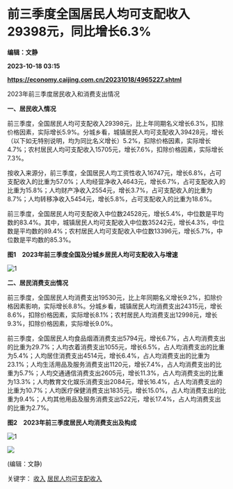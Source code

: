 # 前三季度全国居民人均可支配收入29398元，同比增长6.3%
**编辑：文静**

**2023-10-18 03:15**

**https://economy.caijing.com.cn/20231018/4965227.shtml**

2023年前三季度居民收入和消费支出情况

**一、居民收入情况**

前三季度，全国居民人均可支配收入29398元，比上年同期名义增长6.3%，扣除价格因素，实际增长5.9%。分城乡看，城镇居民人均可支配收入39428元，增长（以下如无特别说明，均为同比名义增长）5.2%，扣除价格因素，实际增长4.7%；农村居民人均可支配收入15705元，增长7.6%，扣除价格因素，实际增长7.3%。

按收入来源分，前三季度，全国居民人均工资性收入16747元，增长6.8%，占可支配收入的比重为57.0%；人均经营净收入4643元，增长6.7%，占可支配收入的比重为15.8%；人均财产净收入2554元，增长3.7%，占可支配收入的比重为8.7%；人均转移净收入5454元，增长5.8%，占可支配收入的比重为18.6%。

前三季度，全国居民人均可支配收入中位数24528元，增长5.4%，中位数是平均数的83.4%。其中，城镇居民人均可支配收入中位数35242元，增长4.3%，中位数是平均数的89.4%；农村居民人均可支配收入中位数13396元，增长5.7%，中位数是平均数的85.3%。

**图****1****　****2023****年前三季度全国及分城乡居民人均可支配收入与增速**

![1](https://tx3.cdn.caijing.com.cn/2023/1018/1697595683616.png)

**二、居民消费支出情况**

前三季度，全国居民人均消费支出19530元，比上年同期名义增长9.2%，扣除价格因素影响，实际增长8.8%。分城乡看，城镇居民人均消费支出24315元，增长8.6%，扣除价格因素，实际增长8.1%；农村居民人均消费支出12998元，增长9.3%，扣除价格因素，实际增长9.0%。

前三季度，全国居民人均食品烟酒消费支出5794元，增长6.7%，占人均消费支出的比重为29.7%；人均衣着消费支出1055元，增长6.5%，占人均消费支出的比重为5.4%；人均居住消费支出4514元，增长6.4%，占人均消费支出的比重为23.1%；人均生活用品及服务消费支出1120元，增长7.4%，占人均消费支出的比重为5.7%；人均交通通信消费支出2605元，增长11.3%，占人均消费支出的比重为13.3%；人均教育文化娱乐消费支出2084元，增长16.4%，占人均消费支出的比重为10.7%；人均医疗保健消费支出1835元，增长15.0%，占人均消费支出的比重为9.4%；人均其他用品及服务消费支出522元，增长17.4%，占人均消费支出的比重为2.7%。

**图****2****　****2023****年前三季度居民人均消费支出及构成**

![1](https://tx3.cdn.caijing.com.cn/2023/1018/1697595704835.png)

![](https://tx1.cdn.caijing.com.cn/2014-03-27/114048455.jpg)

(编辑：文静)

关键字： [收入](https://app.caijing.com.cn/tags.php?tag=%E6%94%B6%E5%85%A5 "收入") [居民人均可支配收入](https://app.caijing.com.cn/tags.php?tag=%E5%B1%85%E6%B0%91%E4%BA%BA%E5%9D%87%E5%8F%AF%E6%94%AF%E9%85%8D%E6%94%B6%E5%85%A5 "居民人均可支配收入")